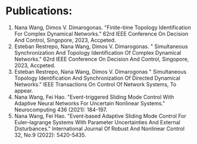 
Publications:
=====

1. Nana Wang, Dimos V. Dimarogonas. "Finite-time Topology Identification For Complex Dynamical Networks." 62rd IEEE Conference On Decision And Control, Singopore, 2023,  Accpeted.
1. Esteban Restrepo, Nana Wang, Dimos V. Dimarogonas. " Simultaneous Synchronization And Topology Identification Of Complex Dynamical Networks." 62rd IEEE Conference On Decision And Control, Singopore, 2023, Accpeted.
1. Esteban Restrepo, Nana Wang, Dimos V. Dimarogonas " Simultaneous Topology Identification And Synchronization Of Directed Dynamical Networks." IEEE Transactions On Control Of Network Systems, To appear.
1. Nana Wang, Fei Hao. "Event-triggered Sliding Mode Control With Adaptive Neural Networks For Uncertain Nonlinear Systems." Neurocomputing 436 (2021): 184-197.
1. Nana Wang, Fei Hao. "Event‐based Adaptive Sliding Mode Control For Euler–lagrange Systems With Parameter Uncertainties And External Disturbances." International Journal Of Robust And Nonlinear Control 32, No.9 (2022): 5420-5435.



